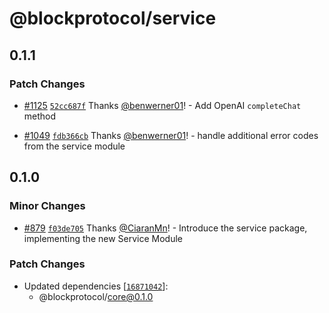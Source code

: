 # @blockprotocol/service

## 0.1.1

### Patch Changes

- [#1125](https://github.com/blockprotocol/blockprotocol/pull/1125) [`52cc687f`](https://github.com/blockprotocol/blockprotocol/commit/52cc687f13f1076e6bf77198e60e9cd5adc3a32b) Thanks [@benwerner01](https://github.com/benwerner01)! - Add OpenAI `completeChat` method

- [#1049](https://github.com/blockprotocol/blockprotocol/pull/1049) [`fdb366cb`](https://github.com/blockprotocol/blockprotocol/commit/fdb366cb29a5b2bdd209a6ea56b2925bc8ee1c12) Thanks [@benwerner01](https://github.com/benwerner01)! - handle additional error codes from the service module

## 0.1.0

### Minor Changes

- [#879](https://github.com/blockprotocol/blockprotocol/pull/879) [`f03de705`](https://github.com/blockprotocol/blockprotocol/commit/f03de705383463f41f72612b7fe38df5589855b3) Thanks [@CiaranMn](https://github.com/CiaranMn)! - Introduce the service package, implementing the new Service Module

### Patch Changes

- Updated dependencies [[`16871042`](https://github.com/blockprotocol/blockprotocol/commit/168710424e95d3f5f24d15527814a8067ad1e68b)]:
  - @blockprotocol/core@0.1.0
